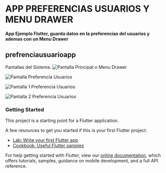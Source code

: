 # APP PREFERENCIAS USUARIOS Y MENU DRAWER

**App Ejemplo Flutter,  guarda datos en la preferencias del usuarios y ademas con un  Menu Drawer**


## prefrenciausuarioapp

Pantallas del Sistema.
![Pantalla Principal o Menu Drawer](https://github.com/darwinuzcategui/APP-FLUUTER-PREFERENCIA-USUARIO-CON-MENU-DRAWER/blob/master/pantallas/Screenshot_001.png "Menu Drawer")

![Pantalla Preferencia Usuarios](https://github.com/darwinuzcategui/APP-FLUUTER-PREFERENCIA-USUARIO-CON-MENU-DRAWER/blob/master/pantallas/Screenshot_002.png "Preferencia Usuario")

![Pantalla 1 Preferencia Usuarios](https://github.com/darwinuzcategui/APP-FLUUTER-PREFERENCIA-USUARIO-CON-MENU-DRAWER/blob/master/pantallas/Screenshot_003.png "Preferencia Usuario")

![Pantalla 2 Preferencia Usuarios](https://github.com/darwinuzcategui/APP-FLUUTER-PREFERENCIA-USUARIO-CON-MENU-DRAWER/blob/master/pantallas/Screenshot_003.png "Preferencia Usuario**")

### Getting Started

This project is a starting point for a Flutter application.

A few resources to get you started if this is your first Flutter project:

- [Lab: Write your first Flutter app](https://flutter.dev/docs/get-started/codelab)
- [Cookbook: Useful Flutter samples](https://flutter.dev/docs/cookbook)

For help getting started with Flutter, view our
[online documentation](https://flutter.dev/docs), which offers tutorials,
samples, guidance on mobile development, and a full API reference.
